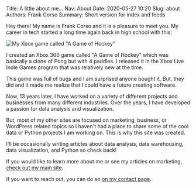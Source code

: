 Title: A little about me...
Nav: About
Date: 2020-05-27 10:20
Slug: about
Authors: Frank Corso
Summary: Short version for index and feeds

Hey there! My name is Frank Corso and it is a pleasure to meet you. My career in tech started a long time again back in high school with this:

![My Xbox game called "A Game of Hockey"]({static}/images/a-game-of-hockey-vasculus.jpg)

I created an Xbox 360 game called "A Game of Hockey" which was basically a clone of Pong but with 4 paddles. I released it in the Xbox Live Indie Games program that was relatively new at the time.

This game was full of bugs and I am surprised anyone bought it. But, they did and it made me realize that I could have a future creating software.

Now, 13 years later, I have worked on a variety of different projects and businesses from many different industries. Over the years, I have developed a passion for data analysis and visualization.

But, most of my other sites are focused on marketing, business, or WordPress related topics so I haven't had a place to share some of the cool data or Python projects I am working on. This is why this site was created.

I'll be occasionally writing articles about data analysis, data warehousing, data visualization, and Python so check back!

If you would like to learn more about me or see my articles on marketing, [check out my main site](https://frankcorso.me).

If you want to reach out, you can do so [on my contact page](https://frankcorso.me/contact/).